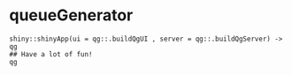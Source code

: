 # queueGenerator

```
shiny::shinyApp(ui = qg::.buildQgUI , server = qg::.buildQgServer) -> qg
## Have a lot of fun!
qg
```
